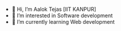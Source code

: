 - 👋 Hi, I’m Aalok Tejas [IIT KANPUR]
- 👀 I’m interested in Software development 
- 🌱 I’m currently learning Web development

<!---
Aaloktejs24/Aaloktejs24 is a ✨ special ✨ repository because its `README.md` (this file) appears on your GitHub profile.
You can click the Preview link to take a look at your changes.
--->
